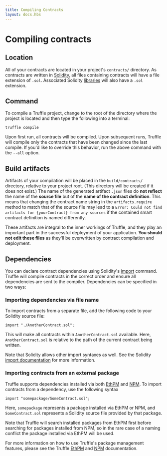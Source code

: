 ```yaml
---
title: Compiling Contracts
layout: docs.hbs
---
```

# Compiling contracts

## Location

All of your contracts are located in your project's `contracts/` directory. As contracts are written in [Solidity](https://solidity.readthedocs.io/en/develop/), all files containing contracts will have a file extension of `.sol`. Associated Solidity [libraries](https://solidity.readthedocs.org/en/latest/contracts.html#libraries) will also have a `.sol` extension.

## Command

To compile a Truffle project, change to the root of the directory where the project is located and then type the following into a terminal:

```shell
truffle compile
```

Upon first run, all contracts will be compiled. Upon subsequent runs, Truffle will compile only the contracts that have been changed since the last compile. If you'd like to override this behavior, run the above command with the `--all` option.

## Build artifacts
Artifacts of your compilation will be placed in the `build/contracts/` directory, relative to your project root. (This directory will be created if it does not exist.) The name of the generated artifact `.json` files do **not reflect** the name of the **source file** but of the **name of the contract definition**. This means that changing the contract name string in the `artifacts.require` method to match that of the source file may lead to a `Error: Could not find artifacts for {yourContract} from any sources` if the contained smart contract definition is named differently.

These artifacts are integral to the inner workings of Truffle, and they play an important part in the successful deployment of your application. **You should not edit these files** as they'll be overwritten by contract compilation and deployment.

## Dependencies

You can declare contract dependencies using Solidity's [import](https://solidity.readthedocs.org/en/latest/layout-of-source-files.html#importing-other-source-files) command. Truffle will compile contracts in the correct order and ensure all dependencies are sent to the compiler. Dependencies can be specified in two ways:

### Importing dependencies via file name

To import contracts from a separate file, add the following code to your Solidity source file:

```solidity
import "./AnotherContract.sol";
```

This will make all contracts within `AnotherContract.sol` available. Here, `AnotherContract.sol` is relative to the path of the current contract being written.

Note that Solidity allows other import syntaxes as well. See the Solidity [import documentation](https://solidity.readthedocs.org/en/latest/layout-of-source-files.html#importing-other-source-files) for more information.

### Importing contracts from an external package

Truffle supports dependencies installed via both [EthPM](/docs/truffle/getting-started/package-management-via-ethpm) and [NPM](/docs/truffle/getting-started/package-management-via-npm). To import contracts from a dependency, use the following syntax

```solidity
import "somepackage/SomeContract.sol";
```

Here, `somepackage` represents a package installed via EthPM or NPM, and `SomeContract.sol` represents a Solidity source file provided by that package.

Note that Truffle will search installed packages from EthPM first before searching for packages installed from NPM, so in the rare case of a naming conflict the package installed via EthPM will be used.

For more information on how to use Truffle's package management features, please see the Truffle [EthPM](/docs/truffle/getting-started/package-management-via-ethpm) and [NPM](/docs/truffle/getting-started/package-management-via-npm) documentation.
